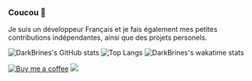 ### Coucou 👋
Je suis un développeur Français et je fais également mes petites contributions indépendantes, ainsi que des projets personels.

![DarkBrines's GitHub stats](https://github-readme-stats.vercel.app/api?username=DarkBrines&count_private=true&show_icons=true&theme=radical) ![Top Langs](https://github-readme-stats.vercel.app/api/top-langs/?username=anuraghazra&theme=radical&layout=compact) ![DarkBrines's wakatime stats](https://github-readme-stats.vercel.app/api/wakatime?username=DarkBrines&theme=radical)

[![Buy me a coffee](https://img.shields.io/badge/%E2%80%8E%20-Buy%20me%20a%20coffee-fd0?logo=buymeacoffee&style=flat)](https://buymeacoffee.com/DarkBrines) ![](https://komarev.com/ghpvc/?username=DarkBrines)

